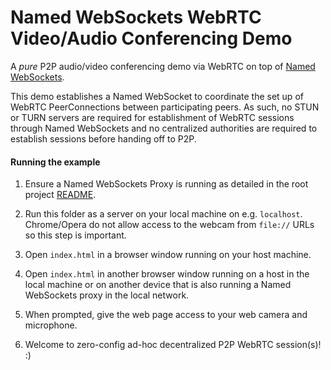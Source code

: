 Named WebSockets WebRTC Video/Audio Conferencing Demo
===

A *pure* P2P audio/video conferencing demo via WebRTC on top of [Named WebSockets](https://github.com/richtr/namedwebsockets).

This demo establishes a Named WebSocket to coordinate the set up of WebRTC PeerConnections between participating peers. As such, no STUN or TURN servers are required for establishment of WebRTC sessions through Named WebSockets and no centralized authorities are required to establish sessions before handing off to P2P.

#### Running the example

1. Ensure a Named WebSockets Proxy is running as detailed in the root project [README](https://github.com/richtr/namedwebsockets/blob/master/README.md#run-a-named-websockets-proxy).

2. Run this folder as a server on your local machine on e.g. `localhost`. Chrome/Opera do not allow access to the webcam from `file://` URLs so this step is important.

3. Open `index.html` in a browser window running on your host machine.

4. Open `index.html` in another browser window running on a host in the local machine or on another device that is also running a Named WebSockets proxy in the local network.

5. When prompted, give the web page access to your web camera and microphone.

6. Welcome to zero-config ad-hoc decentralized P2P WebRTC session(s)! :)
